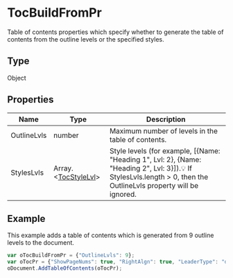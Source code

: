 # TocBuildFromPr

Table of contents properties which specify whether to generate the table of contents from the outline levels or the specified styles.

## Type

Object

## Properties

| Name | Type | Description |
| ---- | ---- | ----------- |
| OutlineLvls | number | Maximum number of levels in the table of contents. |
| StylesLvls | Array.<[TocStyleLvl](../../Enumeration/TocStyleLvl.md)> | Style levels (for example, [{Name: "Heading 1", Lvl: 2}, {Name: "Heading 2", Lvl: 3}]).💡 If StylesLvls.length > 0, then the OutlineLvls property will be ignored. |



## Example

This example adds a table of contents which is generated from 9 outline levels to the document.

```javascript
var oTocBuildFromPr = {"OutlineLvls": 9};
var oTocPr = {"ShowPageNums": true, "RightAlgn": true, "LeaderType": "dot", "FormatAsLinks": true, "BuildFrom": oTocBuildFromPr, "TocStyle": "standard"};
oDocument.AddTableOfContents(oTocPr);
```
